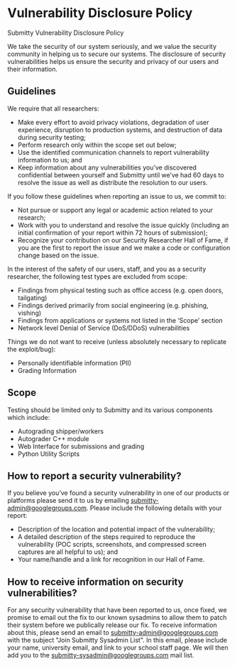 # Vulnerability Disclosure Policy

Submitty Vulnerability Disclosure Policy 

We take the security of our system seriously, and we value the security community in helping us to secure our systems. 
The disclosure of security vulnerabilities helps us ensure the security and privacy of our users and their information.

## Guidelines 

We require that all researchers:
* Make every effort to avoid privacy violations, degradation of user experience, disruption to production systems, 
and destruction of data during security testing;
* Perform research only within the scope set out below; 
* Use the identified communication channels to report vulnerability information to us; and
* Keep information about any vulnerabilities you’ve discovered confidential between yourself and Submitty until we’ve 
had 60 days to resolve the issue as well as distribute the resolution to our users.


If you follow these guidelines when reporting an issue to us, we commit to:
* Not pursue or support any legal or academic action related to your research;
* Work with you to understand and resolve the issue quickly (including an initial confirmation of your report 
within 72 hours of submission); 
* Recognize your contribution on our Security Researcher Hall of Fame, if you are the first to report the 
issue and we make a code or configuration change based on the issue.


In the interest of the safety of our users, staff, and you as a security researcher, 
the following test types are excluded from scope: 
* Findings from physical testing such as office access (e.g. open doors, tailgating)
* Findings derived primarily from social engineering (e.g. phishing, vishing)
* Findings from applications or systems not listed in the ‘Scope’ section
* Network level Denial of Service (DoS/DDoS) vulnerabilities


Things we do not want to receive (unless absolutely necessary to replicate the exploit/bug): 
* Personally identifiable information (PII) 
* Grading Information


## Scope 
Testing should be limited only to Submitty and its various components which include:
* Autograding shipper/workers
* Autograder C++ module
* Web Interface for submissions and grading
* Python Utility Scripts


## How to report a security vulnerability?
If you believe you’ve found a security vulnerability in one of our products or platforms please send it to us 
by emailing [submitty-admin@googlegroups.com](mailto:submitty-admin@googlegroups.com). 
Please include the following details with your report:

* Description of the location and potential impact of the vulnerability;
* A detailed description of the steps required to reproduce the vulnerability (POC scripts, screenshots, and 
compressed screen captures are all helpful to us); and
* Your name/handle and a link for recognition in our Hall of Fame.

## How to receive information on security vulnerabilities?
For any security vulnerability that have been reported to us, once fixed, we promise to email out the fix to
our known sysadmins to allow them to patch their system before we publically release our fix. To receive information
about this, please send an email to [submitty-admin@googlegroups.com](mailto:submitty-admin@googlegroups.com) with
the subject "Join Submitty Sysadmin List". In this email, please include your name, university email, and link to
your school staff page. We will then add you to the submitty-sysadmin@googlegroups.com mail list.
